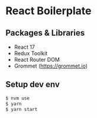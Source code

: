 # React Boilerplate

## Packages & Libraries

- React 17
- Redux Toolkit
- React Router DOM
- Grommet (https://grommet.io)

## Setup dev env

```sh
$ nvm use
$ yarn
$ yarn start
```
